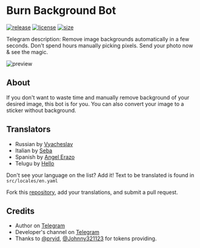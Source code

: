# Burn Background Bot
[![release](https://img.shields.io/badge/release-v1.4.1-green.svg?style=flat)]()
[![license](https://img.shields.io/github/license/s0ftik3/random-animals)]()
[![size](https://img.shields.io/github/languages/code-size/s0ftik3/random-animals)]()

Telegram description: Remove image backgrounds automatically in a few seconds. Don't spend hours manually picking pixels. Send your photo now & see the magic.

![preview](https://i.ibb.co/dKxZf5G/preview.png)

## About
If you don't want to waste time and manually remove background of your desired image, this bot is for you. You can also convert your image to a sticker without background.

## Translators

* Russian by [Vyacheslav](https://t.me/vychs)
* Italian by [Seba](https://t.me/probably_dead)
* Spanish by [Angel Erazo](https://t.me/aerazo)
* Telugu by [Hello](https://t.me/Udaycab)

Don't see your language on the list? Add it!
Text to be translated is found in `src/locales/en.yaml`

Fork this [repository](https://github.com/s0ftik3/burnbg-bot), add your translations, and submit a pull request.

## Credits
- Author on [Telegram](https://t.me/vychs)
- Developer's channel on [Telegram](https://t.me/softik)
- Thanks to [@pryid](https://t.me/pryid), [@Johnny321123](https://t.me/Johnny321123) for tokens providing.